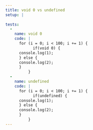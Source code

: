```yaml
---
title: void 0 vs undefined
setup: |
  
tests:
  -
    name: void 0
    code: |
      for (i = 0; i < 100; i += 1) {
            if(void 0) {
      console.log(1);
      } else {
      console.log(2);
      }
          }
  -
    name: undefined
    code: |
      for (i = 0; i < 100; i += 1) {
            if(undefined) {
      console.log(1);
      } else {
      console.log(2);
      }
          }
---
```


